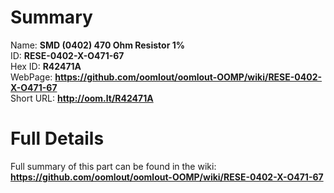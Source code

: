 
Summary
=================
  
Name: __SMD (0402) 470 Ohm Resistor 1%__    
ID: __RESE-0402-X-O471-67__   
Hex ID: __R42471A__   
WebPage: __https://github.com/oomlout/oomlout-OOMP/wiki/RESE-0402-X-O471-67__   
Short URL: __http://oom.lt/R42471A__   

Full Details
==========================
Full summary of this part can be found in the wiki:   
__https://github.com/oomlout/oomlout-OOMP/wiki/RESE-0402-X-O471-67__    

